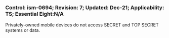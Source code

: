 ### Control: ism-0694; Revision: 7; Updated: Dec-21; Applicability: TS; Essential Eight:N/A
<p>Privately-owned mobile devices do not access SECRET and TOP SECRET systems or data.</p>
